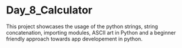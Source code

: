 # Day_8_Calculator
 This project showcases the usage of the python strings, string concatenation, importing modules, ASCII art in Python and a beginner friendly approach towards app developement in python.
